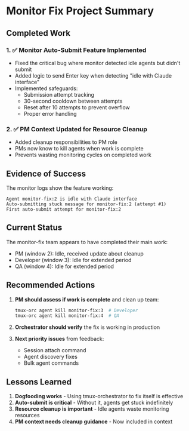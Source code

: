 # Monitor Fix Project Summary

## Completed Work

### 1. ✅ Monitor Auto-Submit Feature Implemented
- Fixed the critical bug where monitor detected idle agents but didn't submit
- Added logic to send Enter key when detecting "idle with Claude interface"
- Implemented safeguards:
  - Submission attempt tracking
  - 30-second cooldown between attempts
  - Reset after 10 attempts to prevent overflow
  - Proper error handling

### 2. ✅ PM Context Updated for Resource Cleanup
- Added cleanup responsibilities to PM role
- PMs now know to kill agents when work is complete
- Prevents wasting monitoring cycles on completed work

## Evidence of Success

The monitor logs show the feature working:
```
Agent monitor-fix:2 is idle with Claude interface
Auto-submitting stuck message for monitor-fix:2 (attempt #1)
First auto-submit attempt for monitor-fix:2
```

## Current Status

The monitor-fix team appears to have completed their main work:
- PM (window 2): Idle, received update about cleanup
- Developer (window 3): Idle for extended period
- QA (window 4): Idle for extended period

## Recommended Actions

1. **PM should assess if work is complete** and clean up team:
   ```bash
   tmux-orc agent kill monitor-fix:3  # Developer
   tmux-orc agent kill monitor-fix:4  # QA
   ```

2. **Orchestrator should verify** the fix is working in production

3. **Next priority issues** from feedback:
   - Session attach command
   - Agent discovery fixes
   - Bulk agent commands

## Lessons Learned

1. **Dogfooding works** - Using tmux-orchestrator to fix itself is effective
2. **Auto-submit is critical** - Without it, agents get stuck indefinitely
3. **Resource cleanup is important** - Idle agents waste monitoring resources
4. **PM context needs cleanup guidance** - Now included in context
